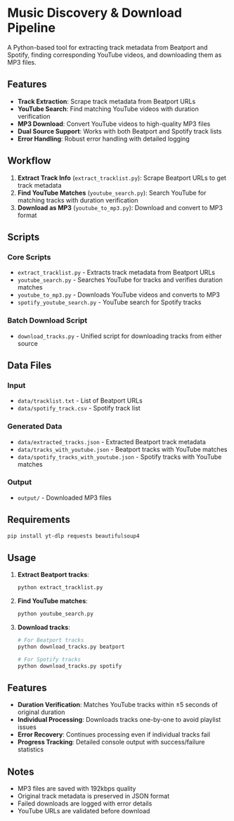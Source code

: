 # Music Discovery & Download Pipeline

A Python-based tool for extracting track metadata from Beatport and Spotify, finding corresponding YouTube videos, and downloading them as MP3 files.

## Features

- **Track Extraction**: Scrape track metadata from Beatport URLs
- **YouTube Search**: Find matching YouTube videos with duration verification
- **MP3 Download**: Convert YouTube videos to high-quality MP3 files
- **Dual Source Support**: Works with both Beatport and Spotify track lists
- **Error Handling**: Robust error handling with detailed logging

## Workflow

1. **Extract Track Info** (`extract_tracklist.py`): Scrape Beatport URLs to get track metadata
2. **Find YouTube Matches** (`youtube_search.py`): Search YouTube for matching tracks with duration verification
3. **Download as MP3** (`youtube_to_mp3.py`): Download and convert to MP3 format

## Scripts

### Core Scripts
- `extract_tracklist.py` - Extracts track metadata from Beatport URLs
- `youtube_search.py` - Searches YouTube for tracks and verifies duration matches
- `youtube_to_mp3.py` - Downloads YouTube videos and converts to MP3
- `spotify_youtube_search.py` - YouTube search for Spotify tracks

### Batch Download Script
- `download_tracks.py` - Unified script for downloading tracks from either source

## Data Files

### Input
- `data/tracklist.txt` - List of Beatport URLs
- `data/spotify_track.csv` - Spotify track list

### Generated Data
- `data/extracted_tracks.json` - Extracted Beatport track metadata
- `data/tracks_with_youtube.json` - Beatport tracks with YouTube matches
- `data/spotify_tracks_with_youtube.json` - Spotify tracks with YouTube matches

### Output
- `output/` - Downloaded MP3 files

## Requirements

```bash
pip install yt-dlp requests beautifulsoup4
```

## Usage

1. **Extract Beatport tracks**:
   ```bash
   python extract_tracklist.py
   ```

2. **Find YouTube matches**:
   ```bash
   python youtube_search.py
   ```

3. **Download tracks**:
   ```bash
   # For Beatport tracks
   python download_tracks.py beatport
   
   # For Spotify tracks  
   python download_tracks.py spotify
   ```

## Features

- **Duration Verification**: Matches YouTube tracks within ±5 seconds of original duration
- **Individual Processing**: Downloads tracks one-by-one to avoid playlist issues
- **Error Recovery**: Continues processing even if individual tracks fail
- **Progress Tracking**: Detailed console output with success/failure statistics

## Notes

- MP3 files are saved with 192kbps quality
- Original track metadata is preserved in JSON format
- Failed downloads are logged with error details
- YouTube URLs are validated before download